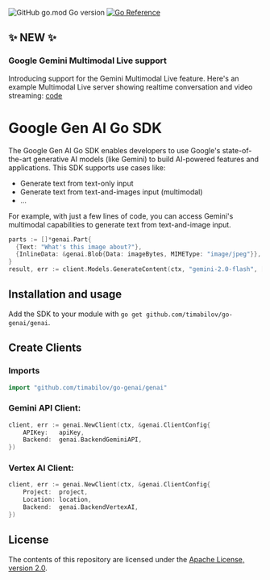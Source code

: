 ![GitHub go.mod Go version](https://img.shields.io/github/go-mod/go-version/googleapis/go-genai)
[![Go Reference](https://pkg.go.dev/badge/github.com/timabilov/go-genai/genai.svg)](https://pkg.go.dev/github.com/timabilov/go-genai/genai)

## ✨ NEW ✨

### Google Gemini Multimodal Live support

Introducing support for the Gemini Multimodal Live feature. Here's an example Multimodal Live server showing realtime conversation and video streaming: [code](./examples/live/live_streaming_server.go)

# Google Gen AI Go SDK

The Google Gen AI Go SDK enables developers to use Google's state-of-the-art
generative AI models (like Gemini) to build AI-powered features and applications.
This SDK supports use cases like:
- Generate text from text-only input
- Generate text from text-and-images input (multimodal)
- ...

For example, with just a few lines of code, you can access Gemini's multimodal
capabilities to generate text from text-and-image input.

```go
parts := []*genai.Part{
  {Text: "What's this image about?"},
  {InlineData: &genai.Blob{Data: imageBytes, MIMEType: "image/jpeg"}},
}
result, err := client.Models.GenerateContent(ctx, "gemini-2.0-flash", []*genai.Content{{Parts: parts}}, nil)
```

## Installation and usage

Add the SDK to your module with `go get github.com/timabilov/go-genai/genai`.

## Create Clients

### Imports
```go
import "github.com/timabilov/go-genai/genai"
```

### Gemini API Client:
```go
client, err := genai.NewClient(ctx, &genai.ClientConfig{
	APIKey:   apiKey,
	Backend:  genai.BackendGeminiAPI,
})
```

### Vertex AI Client:
```go
client, err := genai.NewClient(ctx, &genai.ClientConfig{
	Project:  project,
	Location: location,
	Backend:  genai.BackendVertexAI,
})
```

## License

The contents of this repository are licensed under the
[Apache License, version 2.0](http://www.apache.org/licenses/LICENSE-2.0).
